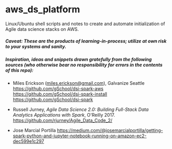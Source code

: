 # aws_ds_platform 
Linux/Ubuntu shell scripts and notes to create and automate initialization of Agile data science stacks on AWS.
##### Caveat: These are the products of learning-in-process; utilize at own risk to your systems and sanity.

##### Inspiration, ideas and snippets drawn gratefully from the following sources (who otherwise bear no responsibility for errors in the contents of this repo):
* Miles Erickson (miles.erickson@gmail.com), Galvanize Seattle  
 https://github.com/gSchool/dsi-spark-aws  
 https://github.com/gSchool/dsi-spark-install  
 https://github.com/gSchool/dsi-spark 
 
* Russell Jurney, _Agile Data Science 2.0: Building Full-Stack Data Analytics Applications with Spark_, O'Reilly 2017.  
 https://github.com/rjurney/Agile_Data_Code_2/ 
 
* Jose Marcial Portilla 
 https://medium.com/@josemarcialportilla/getting-spark-python-and-jupyter-notebook-running-on-amazon-ec2-dec599e1c297
